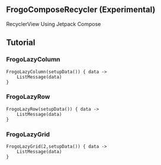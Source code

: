 ## FrogoComposeRecycler (Experimental)
RecyclerView Using Jetpack Compose

## Tutorial
### FrogoLazyColumn

    FrogoLazyColumn(setupData()) { data ->
        ListMessage(data)
    }

### FrogoLazyRow

    FrogoLazyRow(setupData()) { data ->
        ListMessage(data)
    }

### FrogoLazyGrid

    FrogoLazyGrid(2,setupData()) { data ->
        ListMessage(data)
    }